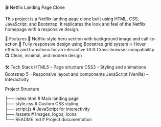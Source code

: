 🎬 Netflix Landing Page Clone

This project is a Netflix landing page clone built using HTML, CSS, JavaScript, and Bootstrap.
It replicates the look and feel of the Netflix homepage with a responsive design.

🚀 Features
🎥 Netflix-style hero section with background image and call-to-action
📱 Fully responsive design using Bootstrap grid system
🔥 Hover effects and transitions for an interactive UI
🌐 Cross-browser compatibility
📺 Clean, minimal, and modern design

🛠️ Tech Stack
HTML5 – Page structure
CSS3 – Styling and animations
Bootstrap 5 – Responsive layout and components
JavaScript (Vanilla) – Interactivity

Project Structure

├── index.html        # Main landing page  
├── style.css         # Custom CSS styling  
├── script.js         # JavaScript for interactivity  
├── /assets           # Images, logos, icons  
└── README.md         # Project documentation  
